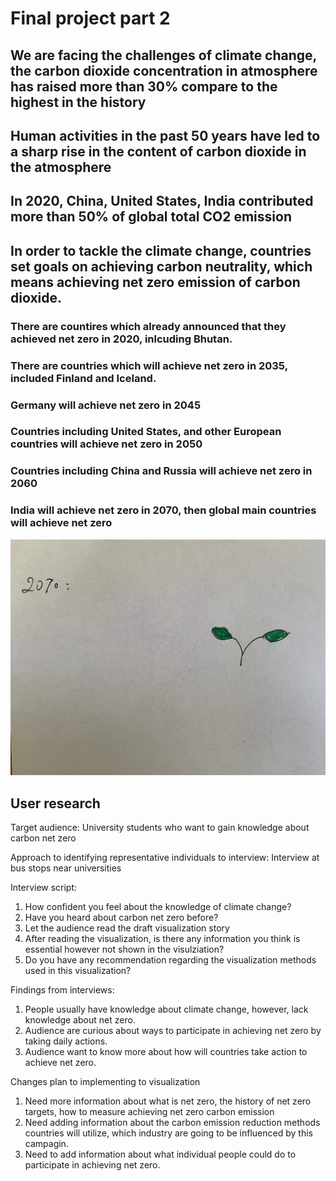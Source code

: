 # Final project part 2
## We are facing the challenges of climate change, the carbon dioxide concentration in atmosphere has raised more than 30% compare to the highest in the history
<div class="flourish-embed flourish-chart" data-src="visualisation/7963584"><script src="https://public.flourish.studio/resources/embed.js"></script></div>


## Human activities in the past 50 years have led to a sharp rise in the content of carbon dioxide in the atmosphere
<div class="flourish-embed flourish-chart" data-src="visualisation/7963283"><script src="https://public.flourish.studio/resources/embed.js"></script></div>

## In 2020, China, United States, India contributed more than 50% of global total CO2 emission
<div class="flourish-embed flourish-hierarchy" data-src="visualisation/7964027"><script src="https://public.flourish.studio/resources/embed.js"></script></div>

## In order to tackle the climate change, countries set goals on achieving carbon neutrality, which means achieving net zero emission of carbon dioxide. 

### There are countires which already announced that they achieved net zero in 2020, inlcuding Bhutan.
<div class="flourish-embed flourish-hierarchy" data-src="visualisation/7964801"><script src="https://public.flourish.studio/resources/embed.js"></script></div>


### There are countries which will achieve net zero in 2035, included Finland and Iceland.
<div class="flourish-embed flourish-hierarchy" data-src="visualisation/7964954"><script src="https://public.flourish.studio/resources/embed.js"></script></div>

### Germany will achieve net zero in 2045
<div class="flourish-embed flourish-hierarchy" data-src="visualisation/7964975"><script src="https://public.flourish.studio/resources/embed.js"></script></div>

### Countries including United States, and other European countries will achieve net zero in 2050
<div class="flourish-embed flourish-hierarchy" data-src="visualisation/7964985"><script src="https://public.flourish.studio/resources/embed.js"></script></div>


### Countries including China and Russia will achieve net zero in 2060
<div class="flourish-embed flourish-hierarchy" data-src="visualisation/7965004"><script src="https://public.flourish.studio/resources/embed.js"></script></div>

### India will achieve net zero in 2070, then global main countries will achieve net zero
<div class="flourish-embed flourish-hierarchy" data-src="visualisation/7965025"><script src="https://public.flourish.studio/resources/embed.js"></script></div>

![alt text](/4.jpeg)

## User research
Target audience: University students who want to gain knowledge about carbon net zero

Approach to identifying representative individuals to interview: Interview at bus stops near universities

Interview script:
1. How confident you feel about the knowledge of climate change?
2. Have you heard about carbon net zero before?
3. Let the audience read the draft visualization story
4. After reading the visualization, is there any information you think is essential however not shown in the visulziation?
5. Do you have any recommendation regarding the visualization methods used in this visualization?


Findings from interviews:
1. People usually have knowledge about climate change, however, lack knowledge about net zero. 
2. Audience are curious about ways to participate in achieving net zero by taking daily actions.
3. Audience want to know more about how will countries take action to achieve net zero.

Changes plan to implementing to visualization
1. Need more information about what is net zero, the history of net zero targets, how to measure achieving net zero carbon emission
2. Need adding information about the carbon emission reduction methods countries will utilize, which industry are going to be influenced by this campagin.
3. Need to add information about what individual people could do to participate in achieving net zero.
